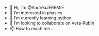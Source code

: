 - 👋 Hi, I’m @AndreaJEREMIE
- 👀 I’m interested in physics
- 🌱 I’m currently learning python
- 💞️ I’m looking to collaborate on Vera-Rubin
- 📫 How to reach me ...

<!---
AndreaJEREMIE/AndreaJEREMIE is a ✨ special ✨ repository because its `README.md` (this file) appears on your GitHub profile.
You can click the Preview link to take a look at your changes.
--->

